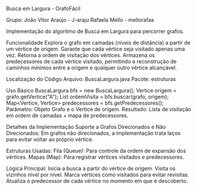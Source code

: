 Busca em Largura - GrafoFácil

Grupo:
    João Vitor Araújo - J-araju
    Rafaela Mello - mellorafaa

Implementação do algoritmo de Busca em Largura para percorrer grafos.

Funcionalidade
    Explora o grafo em camadas (níveis de distância) a partir de um vértice de origem.
    Garante que cada vértice seja visitado apenas uma vez.
    Retorna a ordem de visitação dos vértices.
    Armazena os predecessores de cada vértice visitado, permitindo a reconstrução de caminhos mínimos entre a origem e qualquer outro vértice alcançável.

Localização do Código
    Arquivo: BuscaLargura.java
    Pacote: estruturas

Uso Básico
    BuscaLargura bfs = new BuscaLargura();
    Vertice origem = grafo.getVertice("A");
    List<Vertice> ordemVisita = bfs.buscar(grafo, origem);
    Map<Vertice, Vertice> predecessores = bfs.getPredecessores();
        Parâmetro: Objeto Grafo e o Vertice de origem.
        Resultado: Lista de visitação em ordem de camadas + mapa de predecessores.

Detalhes da Implementação
    Suporte a Grafos Direcionados e Não Direcionados:
    Em grafos não direcionados, a implementação trata laços para evitar voltar ao próprio vértice.

Estruturas Usadas:
    Fila (Queue): Para controle da ordem de expansão dos vértices.
    Mapas (Map): Para registrar vértices visitados e predecessores.

Lógica Principal:
    Inicia a busca a partir do vértice de origem.
    Visita os vizinhos nível por nível.
    Marca vértices como visitados para evitar revisitas.
    Atualiza o predecessor de cada vértice no momento em que é descoberto.